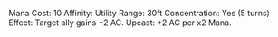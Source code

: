 Mana Cost: 10
Affinity: Utility
Range: 30ft
Concentration: Yes (5 turns)
Effect: Target ally gains +2 AC.
Upcast: +2 AC per x2 Mana.
